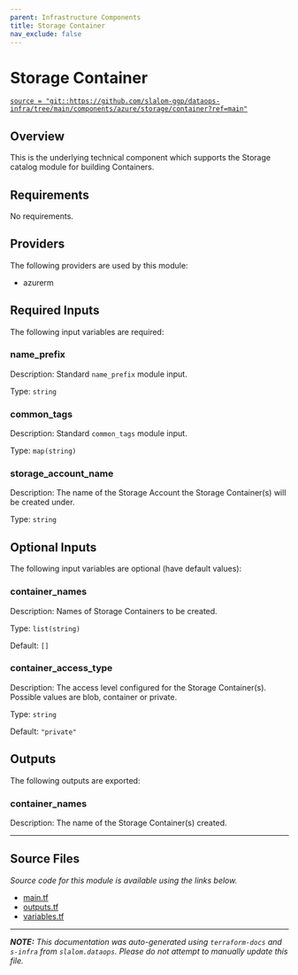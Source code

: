 ```yaml
---
parent: Infrastructure Components
title: Storage Container
nav_exclude: false
---
```


# Storage Container

[`source = "git::https://github.com/slalom-ggp/dataops-infra/tree/main/components/azure/storage/container?ref=main"`](https://github.com/slalom-ggp/dataops-infra/tree/main/components/azure/storage/container)

## Overview

This is the underlying technical component which supports the Storage catalog module for
building Containers.

## Requirements

No requirements.

## Providers

The following providers are used by this module:

- azurerm

## Required Inputs

The following input variables are required:

### name_prefix

Description: Standard `name_prefix` module input.

Type: `string`

### common_tags

Description: Standard `common_tags` module input.

Type: `map(string)`

### storage_account_name

Description: The name of the Storage Account the Storage Container(s) will be created under.

Type: `string`

## Optional Inputs

The following input variables are optional (have default values):

### container_names

Description: Names of Storage Containers to be created.

Type: `list(string)`

Default: `[]`

### container_access_type

Description: The access level configured for the Storage Container(s). Possible values are blob, container or private.

Type: `string`

Default: `"private"`

## Outputs

The following outputs are exported:

### container_names

Description: The name of the Storage Container(s) created.

---

## Source Files

_Source code for this module is available using the links below._

- [main.tf](https://github.com/slalom-ggp/dataops-infra/tree/main//components/azure/storage/container/main.tf)
- [outputs.tf](https://github.com/slalom-ggp/dataops-infra/tree/main//components/azure/storage/container/outputs.tf)
- [variables.tf](https://github.com/slalom-ggp/dataops-infra/tree/main//components/azure/storage/container/variables.tf)

---

_**NOTE:** This documentation was auto-generated using
`terraform-docs` and `s-infra` from `slalom.dataops`.
Please do not attempt to manually update this file._
